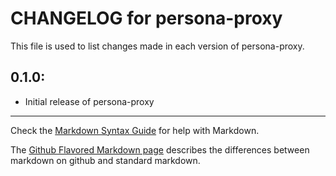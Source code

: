 # CHANGELOG for persona-proxy

This file is used to list changes made in each version of persona-proxy.

## 0.1.0:

* Initial release of persona-proxy

- - -
Check the [Markdown Syntax Guide](http://daringfireball.net/projects/markdown/syntax) for help with Markdown.

The [Github Flavored Markdown page](http://github.github.com/github-flavored-markdown/) describes the differences between markdown on github and standard markdown.
